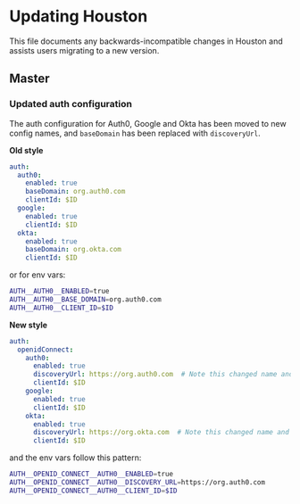 # Updating Houston

This file documents any backwards-incompatible changes in Houston and
assists users migrating to a new version.

## Master

### Updated auth configuration

The auth configuration for Auth0, Google and Okta has been moved to new config
names, and `baseDomain` has been replaced with `discoveryUrl`.

**Old style**

```yaml
auth:
  auth0:
    enabled: true
    baseDomain: org.auth0.com
    clientId: $ID
  google:
    enabled: true
    clientId: $ID
  okta:
    enabled: true
    baseDomain: org.okta.com
    clientId: $ID
```

or for env vars:

```sh
AUTH__AUTH0__ENABLED=true
AUTH__AUTH0__BASE_DOMAIN=org.auth0.com
AUTH__AUTH0__CLIENT_ID=$ID
```

**New style**

```yaml
auth:
  openidConnect:
    auth0:
      enabled: true
      discoveryUrl: https://org.auth0.com  # Note this changed name and is now a url
      clientId: $ID
    google:
      enabled: true
      clientId: $ID
    okta:
      enabled: true
      discoveryUrl: https://org.okta.com  # Note this changed name and is now a url
      clientId: $ID
```

and the env vars follow this pattern:

```sh
AUTH__OPENID_CONNECT__AUTH0__ENABLED=true
AUTH__OPENID_CONNECT__AUTH0__DISCOVERY_URL=https://org.auth0.com
AUTH__OPENID_CONNECT__AUTH0__CLIENT_ID=$ID
```
